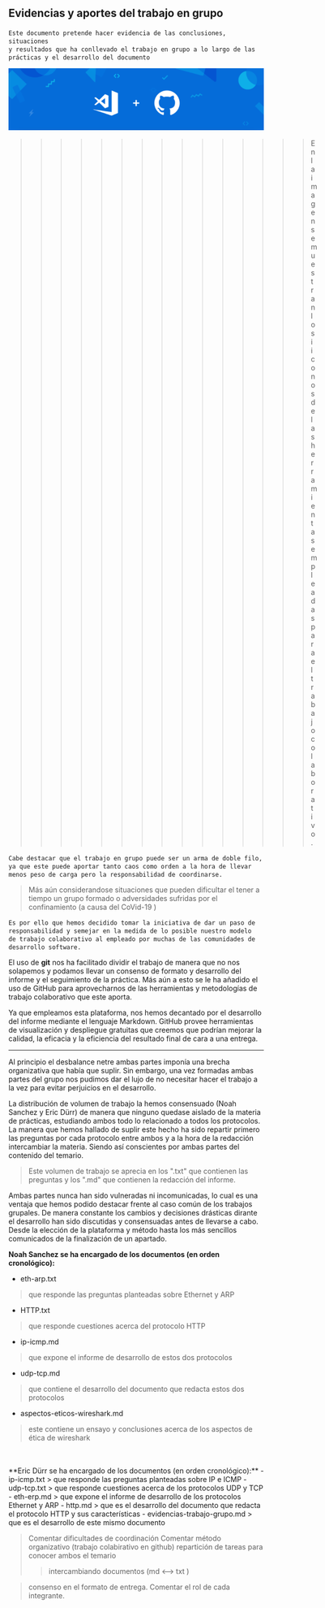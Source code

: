 ## Evidencias y aportes del trabajo en grupo

    Este documento pretende hacer evidencia de las conclusiones, situaciones
    y resultados que ha conllevado el trabajo en grupo a lo largo de las
    prácticas y el desarrollo del documento


![head image](github-collaboration.png "imagen que refleja la suite usada para el desarrollo")
>>>>>>>>>>>>>>> En la imagen se muestran los iiconos de las herramientas empleadas para el trabajo colaborativo.




    Cabe destacar que el trabajo en grupo puede ser un arma de doble filo,
    ya que este puede aportar tanto caos como orden a la hora de llevar 
    menos peso de carga pero la responsabilidad de coordinarse.

> Más aún considerandose situaciones que pueden dificultar el tener a tiempo
> un grupo formado o adversidades sufridas por el confinamiento
> (a causa del CoVid-19 )

    Es por ello que hemos decidido tomar la iniciativa de dar un paso de
    responsabilidad y semejar en la medida de lo posible nuestro modelo
    de trabajo colaborativo al empleado por muchas de las comunidades de 
    desarrollo software.

El uso de **git** nos ha facilitado dividir el trabajo de manera que no nos
solapemos y podamos llevar un consenso de formato y desarrollo del informe y 
el seguimiento de la práctica. Más aún a esto se le ha añadido el uso de 
GitHub para aprovecharnos de las herramientas y metodologías de trabajo 
colaborativo que este aporta.

Ya que empleamos esta plataforma, nos hemos decantado por el desarrollo del
informe mediante el lenguaje Markdown. GitHub provee herramientas de 
visualización y despliegue gratuitas que creemos que podrían mejorar la calidad,
la eficacia y la eficiencia del resultado final de cara a una entrega.

***

Al principio el desbalance netre ambas partes imponía una brecha organizativa que 
había que suplir. Sin embargo, una vez formadas ambas partes del grupo nos pudimos
dar el lujo de no necesitar hacer el trabajo a la vez para evitar perjuicios en el
desarrollo.

La distribución de volumen de trabajo la hemos consensuado (Noah Sanchez y Eric Dürr)
de manera que ninguno quedase aislado de la materia de prácticas, estudiando ambos
todo lo relacionado a todos los protocolos. La manera que hemos hallado de suplir este
hecho ha sido repartir primero las preguntas por cada protocolo entre ambos y a la hora
de la redacción intercambiar la materia. Siendo así conscientes por ambas partes del 
contenido del temario.

> Este volumen de trabajo se aprecia en los ".txt" que contienen las preguntas y los ".md"
> que contienen la redacción del informe.

Ambas partes nunca han sido vulneradas ni incomunicadas, lo cual es una ventaja que hemos 
podido destacar frente al caso común de los trabajos grupales. De manera constante los
cambios y decisiones drásticas dirante el desarrollo han sido discutidas y consensuadas 
antes de llevarse a cabo. Desde la elección de la plataforma y método hasta los más 
sencillos comunicados de la finalización de un apartado.

**Noah Sanchez se ha encargado de los documentos (en orden cronológico):**

- eth-arp.txt
> que responde las preguntas planteadas sobre Ethernet y ARP
- HTTP.txt
> que responde cuestiones acerca del protocolo HTTP
- ip-icmp.md
> que expone el informe de desarrollo de estos dos protocolos
- udp-tcp.md
> que contiene el desarrollo del documento que redacta estos dos protocolos 
- aspectos-eticos-wireshark.md
> este contiene un ensayo y conclusiones acerca de los aspectos de ética de wireshark

<br>
<br>
**Eric Dürr se ha encargado de los documentos (en orden cronológico):**
- ip-icmp.txt
> que responde las preguntas planteadas sobre IP e ICMP
- udp-tcp.txt
> que responde cuestiones acerca de los protocolos UDP y TCP
- eth-erp.md
> que expone el informe de desarrollo de los protocolos Ethernet y ARP
- http.md
> que es el desarrollo del documento que redacta el protocolo HTTP y sus características 
- evidencias-trabajo-grupo.md
> que es el desarrollo de este mismo documento



> Comentar dificultades de coordinación
> Comentar método organizativo (trabajo colabirativo en github)
> repartición de tareas para conocer ambos el temario 
>> intercambiando documentos (md <--> txt )

> consenso en el formato de entrega.
> Comentar el rol de cada integrante.